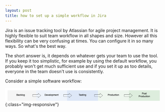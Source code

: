```yaml
---
layout: post
title: how to set up a simple workflow in Jira
---
```


Jira is an issue tracking tool by Atlassian for agile project management. It is highly flexible to suit team workflow in all shapes and size. However all this flexibility can be very confusing at times. You can configure it in so many ways. So what's the best way. 

The short answer is, it depends on whatever gets your team to use the tool. If you keep it too simplistic, for example by using the default workflow, you probably won't get much sufficient use and if you set it up as too details, everyone in the team doesn't use is consistently. 

Consider a simple software workflow:

![Simple software workflow](/public/images/workflow-step-1.png)
{:class="img-responsive"}




